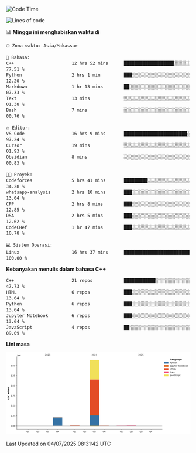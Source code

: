 <!--START_SECTION:waka-->
![Code Time](http://img.shields.io/badge/Code%20Time-311%20hrs%2049%20mins-blue)

![Lines of code](https://img.shields.io/badge/Sejak%20Hello%20World%20aku%20telah%20menulis-1.9%20million%20baris%20kode-blue)

📊 **Minggu ini menghabiskan waktu di** 

```text
🕑︎ Zona waktu: Asia/Makassar

💬 Bahasa: 
C++                      12 hrs 52 mins      ███████████████████░░░░░░   77.51 % 
Python                   2 hrs 1 min         ███░░░░░░░░░░░░░░░░░░░░░░   12.20 % 
Markdown                 1 hr 13 mins        ██░░░░░░░░░░░░░░░░░░░░░░░   07.33 % 
Text                     13 mins             ░░░░░░░░░░░░░░░░░░░░░░░░░   01.38 % 
Bash                     7 mins              ░░░░░░░░░░░░░░░░░░░░░░░░░   00.76 % 

🔥 Editor: 
VS Code                  16 hrs 9 mins       ████████████████████████░   97.24 % 
Cursor                   19 mins             ░░░░░░░░░░░░░░░░░░░░░░░░░   01.93 % 
Obsidian                 8 mins              ░░░░░░░░░░░░░░░░░░░░░░░░░   00.83 % 

🐱‍💻 Proyek: 
Codeforces               5 hrs 41 mins       █████████░░░░░░░░░░░░░░░░   34.28 % 
whatsapp-analysis        2 hrs 10 mins       ███░░░░░░░░░░░░░░░░░░░░░░   13.04 % 
CPP                      2 hrs 8 mins        ███░░░░░░░░░░░░░░░░░░░░░░   12.85 % 
DSA                      2 hrs 5 mins        ███░░░░░░░░░░░░░░░░░░░░░░   12.62 % 
CodeCHef                 1 hr 47 mins        ███░░░░░░░░░░░░░░░░░░░░░░   10.78 % 

💻 Sistem Operasi: 
Linux                    16 hrs 37 mins      █████████████████████████   100.00 % 
```

**Kebanyakan menulis dalam bahasa C++** 

```text
C++                      21 repos            ████████████░░░░░░░░░░░░░   47.73 % 
HTML                     6 repos             ███░░░░░░░░░░░░░░░░░░░░░░   13.64 % 
Python                   6 repos             ███░░░░░░░░░░░░░░░░░░░░░░   13.64 % 
Jupyter Notebook         6 repos             ███░░░░░░░░░░░░░░░░░░░░░░   13.64 % 
JavaScript               4 repos             ██░░░░░░░░░░░░░░░░░░░░░░░   09.09 % 
```



**Lini masa**

![Lines of Code chart](https://raw.githubusercontent.com/yusuf601/yusuf601/main/assets/bar_graph.png)


 Last Updated on 04/07/2025 08:31:42 UTC
<!--END_SECTION:waka-->

